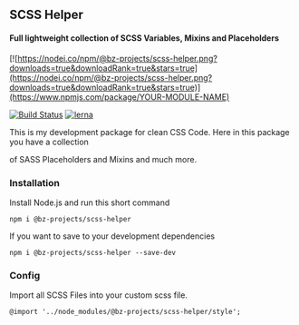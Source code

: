 
## SCSS Helper

  

#### Full lightweight collection of SCSS Variables, Mixins and Placeholders


[![https://nodei.co/npm/@bz-projects/scss-helper.png?downloads=true&downloadRank=true&stars=true](https://nodei.co/npm/@bz-projects/scss-helper.png?downloads=true&downloadRank=true&stars=true)](https://www.npmjs.com/package/YOUR-MODULE-NAME)

  [![Build Status](https://travis-ci.com/bz-projects/scss-helper.svg?branch=master)](https://travis-ci.com/bz-projects/scss-helper) [![lerna](https://img.shields.io/badge/maintained%20with-lerna-cc00ff.svg)](https://lerna.js.org)

This is my development package for clean CSS Code. Here in this package you have a collection

of SASS Placeholders and Mixins and much more.

  

### Installation

  

Install Node.js and run this short command 

```
npm i @bz-projects/scss-helper
```

If you want to save to your development dependencies
```
npm i @bz-projects/scss-helper --save-dev
```

### Config

Import all SCSS Files into your custom scss file. 
```
@import '../node_modules/@bz-projects/scss-helper/style';
```